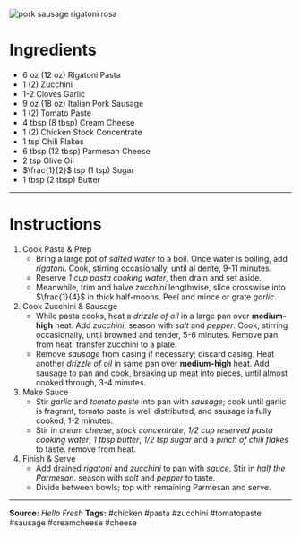 ![pork sausage rigatoni rosa](https://img.hellofresh.com/hellofresh_s3/image/645a65528287f79d14049049-3adf3746.jpg)
# Ingredients
- 6 oz (12 oz) Rigatoni Pasta
- 1 (2) Zucchini
- 1-2 Cloves Garlic
- 9 oz (18 oz) Italian Pork Sausage
- 1 (2) Tomato Paste
- 4 tbsp (8 tbsp) Cream Cheese
- 1 (2) Chicken Stock Concentrate
- 1 tsp Chili Flakes
- 6 tbsp (12 tbsp) Parmesan Cheese
- 2 tsp Olive Oil
- $\frac{1}{2}$ tsp (1 tsp) Sugar
- 1 tbsp (2 tbsp) Butter

---
# Instructions
1. Cook Pasta & Prep
	- Bring a large pot of *salted water* to a boil. Once water is boiling, add *rigatoni*. Cook, stirring occasionally, until al dente, 9-11 minutes.
	- Reserve *1 cup pasta cooking water*, then drain and set aside.
	- Meanwhile, trim and halve *zucchini* lengthwise, slice crosswise into $\frac{1}{4}$ in thick half-moons. Peel and mince or grate *garlic*.
2. Cook Zucchini & Sausage
	- While pasta cooks, heat a *drizzle of oil* in a large pan over **medium-high** heat. Add *zucchini*; season with *salt* and *pepper*. Cook, stirring occasionally, until browned and tender, 5-6 minutes. Remove pan from heat: transfer zucchini to a plate.
	- Remove *sausage* from casing if necessary; discard casing. Heat another *drizzle of oil* in same pan over **medium-high** heat. Add sausage to pan and cook, breaking up meat into pieces, until almost cooked through, 3-4 minutes.
3. Make Sauce
	- Stir *garlic* and *tomato paste* into pan with *sausage*; cook until garlic is fragrant, tomato paste is well distributed, and sausage is fully cooked, 1-2 minutes.
	- Stir in *cream cheese*, *stock concentrate*, *1/2 cup reserved pasta cooking water*, *1 tbsp butter*, *1/2 tsp sugar* and a *pinch of chili flakes* to taste. remove from heat.
4. Finish & Serve
	- Add drained *rigatoni* and *zucchini* to pan with *sauce*. Stir in *half the Parmesan*. season with *salt* and *pepper* to taste.
	- Divide between bowls; top with remaining Parmesan and serve.

---
**Source:** *Hello Fresh*
**Tags:**
#chicken #pasta #zucchini #tomatopaste #sausage #creamcheese #cheese 

